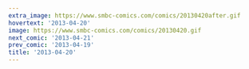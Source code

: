 ```yaml
---
extra_image: https://www.smbc-comics.com/comics/20130420after.gif
hovertext: '2013-04-20'
image: https://www.smbc-comics.com/comics/20130420.gif
next_comic: '2013-04-21'
prev_comic: '2013-04-19'
title: '2013-04-20'
---
```


